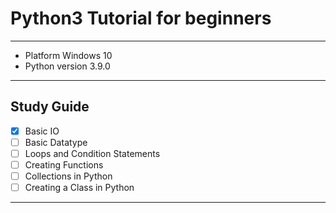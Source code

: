 # Python3 Tutorial for beginners
------------------------------------------------------------
 - Platform Windows 10
 - Python version 3.9.0
------------------------------------------------------------
## Study Guide

 - [X] Basic IO
 - [ ] Basic Datatype
 - [ ] Loops and Condition Statements
 - [ ] Creating Functions 
 - [ ] Collections in Python
 - [ ] Creating a Class in Python 
----------------------------------------------------------- 

